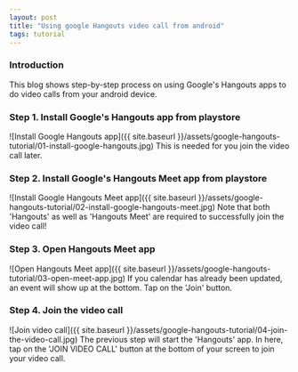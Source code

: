 ```yaml
---
layout: post
title: "Using google Hangouts video call from android"
tags: tutorial
---
```


### Introduction
This blog shows step-by-step process on using Google's Hangouts apps to do video
calls from your android device.

### Step 1. Install Google's Hangouts app from playstore
![Install Google Hangouts app]({{ site.baseurl }}/assets/google-hangouts-tutorial/01-install-google-hangouts.jpg)
This is needed for you join the video call later.

### Step 2. Install Google's Hangouts Meet app from playstore
![Install Google Hangouts Meet app]({{ site.baseurl }}/assets/google-hangouts-tutorial/02-install-google-hangouts-meet.jpg)
Note that both 'Hangouts' as well as 'Hangouts Meet' are required to
successfully join the video call!

### Step 3. Open Hangouts Meet app
![Open Hangouts Meet app]({{ site.baseurl }}/assets/google-hangouts-tutorial/03-open-meet-app.jpg)
If you calendar has already been updated, an event will show up at the bottom.
Tap on the 'Join' button.

### Step 4. Join the video call
![Join video call]({{ site.baseurl }}/assets/google-hangouts-tutorial/04-join-the-video-call.jpg)
The previous step will start the 'Hangouts' app. In here, tap on the
'JOIN VIDEO CALL' button at the bottom of your screen to join your video call.
